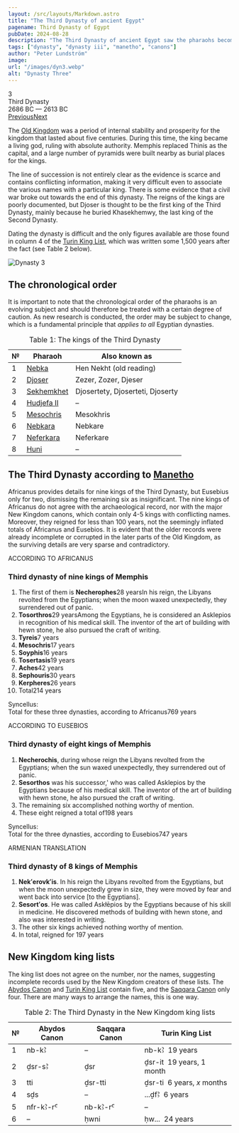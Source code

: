```yaml
---
layout: /src/layouts/Markdown.astro
title: "The Third Dynasty of ancient Egypt"
pagename: Third Dynasty of Egypt
pubDate: 2024-08-28
description: "The Third Dynasty of ancient Egypt saw the pharaohs becoming living Gods, which resulted in the construction of the first pyramids."
tags: ["dynasty", "dynasty iii", "manetho", "canons"]
author: "Peter Lundström"
image:
url: "/images/dyn3.webp"
alt: "Dynasty Three"
---
```


<div class="dynruta float-right ml-3 mb-3 mt-4">
	<div class="flex flex-col justify-center items-center">
		<div class="text-9xl font-bold [text-shadow:_0_1px_0_rgb(255_255_255_/_40%)]">3</div>
		<div>Third Dynasty</div>
		<div>2686 BC &mdash; 2613 BC</div>
		<div class="w-full flex justify-between"><a href="/dynasty/2">Previous</a><a href="/dynasty/4">Next</a></div>
	</div>
</div>
<p>
The <a href="/period/old-kingdom">Old Kingdom</a> was a period of internal stability and prosperity for the kingdom that lasted about five centuries. During this time, the king became a living god, ruling with absolute authority. Memphis replaced Thinis as the capital, and a large number of pyramids were built nearby as burial places for the kings.</p>
<p>
The line of succession is not entirely clear as the evidence is scarce and contains conflicting information, making it very difficult even to associate the various names with a particular king. There is some evidence that a civil war broke out towards the end of this dynasty. The reigns of the kings are poorly documented, but Djoser is thought to be the first king of the Third Dynasty, mainly because he buried Khasekhemwy, the last king of the Second Dynasty.
</p><p>
Dating the dynasty is difficult and the only figures available are those found in column 4 of the <a href="/kinglists/turin/column-4">Turin King List</a>, which was written some 1,500 years after the fact (see Table 2 below).
</p>
<img class="w-full rounded-sm sm:rounded-xl my-10" src="/images/dyn3.webp" alt="Dynasty 3">

<h2 class="mt-10">The chronological order</h2>
<p>
It is important to note that the chronological order of the pharaohs is an evolving subject and should therefore be treated with a certain degree of caution. As new research is conducted, the order may be subject to change, which is a fundamental principle that <i>applies to all</i> Egyptian dynasties.
</p>

<table>
	<caption class="py-2 text-sm">Table 1: The kings of the Third Dynasty</caption>
	<thead>
		<tr>
			<th scope="col" class="w-5 text-center">№</th>
			<th scope="col" class="pl-3">Pharaoh</th>
			<th scope="col" class="pl-3">Also known as</th>
		</tr>
	</thead>
	<tbody>
		<tr>
			<td class="h-10">1</td>
			<td><a href="/pharaohs/Nebka">Nebka</a></td>
			<td>Hen Nekht (old reading)</td>
		</tr>
		<tr>
			<td class="h-10">2</td>
			<td><a href="/pharaohs/Djoser">Djoser</a></td>
			<td>Zezer, Zozer, Djeser</td>
		</tr>
		<tr>
			<td class="h-10">3</td>
			<td><a href="/pharaohs/Sekhemkhet">Sekhemkhet</a></td>
			<td>Djosertety, Djoserteti, Djoserty</td>
		</tr>
		<tr>
			<td class="h-10">4</td>
			<td><a href="/pharaohs/Hudjefa-II">Hudjefa II</a></td>
			<td>&ndash;</td>
		</tr>
		<tr>
			<td class="h-10">5</td>
			<td><a href="/pharaohs/Mesochris">Mesochris</a></td>
			<td>Mesokhris</td>
		</tr>
		<tr>
			<td class="h-10">6</td>
			<td><a href="/pharaohs/Nebkara">Nebkara</a></td>
			<td>Nebkare</td>
		</tr>
		<tr>
			<td class="h-10">7</td>
			<td><a href="/pharaohs/Neferkara">Neferkara</a></td>
			<td>Neferkare</td>
		</tr>
		<tr>
			<td class="h-10">8</td>
			<td><a href="/pharaohs/Huni">Huni</a></td>
			<td>&ndash;</td>
		</tr>
	</tbody>
</table>

<h2 class="mt-10 text-wrap">The Third Dynasty according to <a href="/authors/manetho">Manetho</a></h2>

<p class="pb-6">
	Africanus provides details for nine kings of the Third Dynasty, but Eusebius only for two, dismissing the remaining six as insignificant.
	The nine kings of Africanus do not agree with the archaeological record, nor with the major New Kingdom canons, which contain only 4-5 kings with conflicting names. Moreover, they reigned for less than 100 years, not the seemingly inflated totals of Africanus and Eusebios. It is evident that the older records were already incomplete or corrupted in the later parts of the Old Kingdom, as the surviving details are very sparse and contradictory.
</p>
<div class="dynasty">
	<div class="w-full">
		<div class="according">ACCORDING TO AFRICANUS</div>
		<h3>Third dynasty of nine kings of Memphis</h3>
		<ol class="farao">
			<li>
				The first of them is <strong>Necherophes</strong><span class="y">28 years</span>In his reign, the Libyans revolted from the Egyptians; when
				the moon waxed unexpectedly, they surrendered out of panic.
			</li>
			<li>
				<strong>Tosorthros</strong><span class="y">29 years</span>Among the Egyptians, he is considered an Asklepios in recognition of his medical
				skill. The inventor of the art of building with hewn stone, he also pursued the craft of writing.
			</li>
			<li><strong>Tyreis</strong><span class="y">7 years</span></li>
			<li><strong>Mesochris</strong><span class="y">17 years</span></li>
			<li><strong>Soyphis</strong><span class="y">16 years</span></li>
			<li><strong>Tosertasis</strong><span class="y">19 years</span></li>
			<li><strong>Aches</strong><span class="y">42 years</span></li>
			<li><strong>Sephouris</strong><span class="y">30 years</span></li>
			<li><strong>Kerpheres</strong><span class="y">26 years</span></li>
			<li class="total">Total<span class="y">214 years</span></li>
		</ol>
		<p class="synk"><span>Syncellus:</span><br />Total for these three dynasties, according to Africanus<span class="y">769 years</span></p>
	</div>
	<div class="w-full">
		<div class="according">ACCORDING TO EUSEBIOS</div>
		<h3>Third dynasty of eight kings of Memphis</h3>
		<ol class="farao">
			<li>
				<b>Necherochis</b>, during whose reign the Libyans revolted from the Egyptians; when the sun waxed unexpectedly, they surrendered out of panic.
			</li>
			<li>
				<b>Sesorthos</b> was his successor,' who was called Asklepios by the Egyptians because of his medical skill. The inventor of the art of building with hewn stone, he also pursued the craft of writing.
			</li>
			<li class="list-none">The remaining six accomplished nothing worthy of mention.</li>
			<li class="total">These eight reigned a total of<span class="y">198 years</span></li>
		</ol>
		<p class="synk"><span>Syncellus:</span><br />Total for the three dynasties, according to Eusebios<span class="y">747 years</span></p>
	</div>
	<div class="w-full">
		<div class="according">ARMENIAN TRANSLATION</div>
		<h3>Third dynasty of 8 kings of Memphis</h3>
		<ol class="farao">
			<li>
				<b lang="xcl">Nekʻerovkʻis</b>. In his reign the Libyans revolted from the Egyptians, but when the moon unexpectedly grew in size, they were moved by fear and went back into service [to the Egyptians].
			</li>
			<li>
				<b lang="xcl">Sesortʻos</b>. He was called <span lang="xcl">Askłēpios</span> by the Egyptians because of his skill in medicine. He discovered
				methods of building with hewn stone, and also was interested in writing.
			</li>
			<li class="list-none">
				The other six kings achieved nothing worthy of mention.
			</li>
			<li class="total">In total, reigned for <span class="y">197 years</span></li>
		</ol>
	</div>
</div>

<h2 class="mt-10 text-wrap">New Kingdom king lists</h2>
<p>
	The king list does not agree on the number, nor the names, suggesting incomplete records used by the New Kingdom creators of these lists. The <a href="/kinglists/abydos-canon">Abydos Canon</a> and <a href="/kinglists/turin">Turin King List</a> contain five, and the <a href="/kinglists/saqqara-canon">Saqqara Canon</a> only four. There are many ways to arrange the names, this is one way.
</p>

<table>
	<caption class="py-2 text-sm">Table 2: The Third Dynasty in the New Kingdom king lists</caption>
	<thead>
		<tr>
			<th scope="col" class="w-5 text-center">№</th>
			<th scope="col" class="pl-3">Abydos Canon</th>
			<th scope="col" class="pl-3">Saqqara Canon</th>
			<th scope="col" class="pl-3">Turin King List</th>
		</tr>
	</thead>
	<tbody>
		<tr>
			<td class="h-10">1</td>
			<td><tlit>nb-kꜢ</tlit></td>
			<td>–</td>
			<td><tlit>nb-kꜢ</tlit> &nbsp;19 years</td>
		</tr>
		<tr>
			<td class="h-10">2</td>
			<td><tlit>ḏsr-sꜢ</tlit></td>
			<td><tlit>ḏsr</tlit></td>
			<td><tlit>ḏsr-it</tlit> &nbsp;19 years, 1 month</td>
		</tr>
		<tr>
			<td class="h-10">3</td>
			<td><tlit>tti</tlit></td>
			<td><tlit>ḏsr-tti</tlit></td>
			<td><tlit>ḏsr-ti</tlit> &nbsp;6 years, <i>x</i> months</td>
		</tr>
		<tr>
			<td class="h-10">4</td>
			<td><tlit>sḏs</tlit></td>
			<td>&ndash;</td>
			<td><tlit>...ḏfꜢ</tlit> &nbsp;6 years</td>
		</tr>
		<tr>
			<td class="h-10">5</td>
			<td><tlit>nfr-kꜢ-rꜤ</tlit></td>
			<td><tlit>nb-kꜢ-rꜤ</tlit></td>
			<td>–</td>
		</tr>
		<tr>
			<td class="h-10">6</td>
			<td>&ndash;</td>
			<td><tlit>ḥwni</tlit></td>
			<td><tlit>ḥw...</tlit> &nbsp;24 years</td>
		</tr>
	</tbody>
</table>
